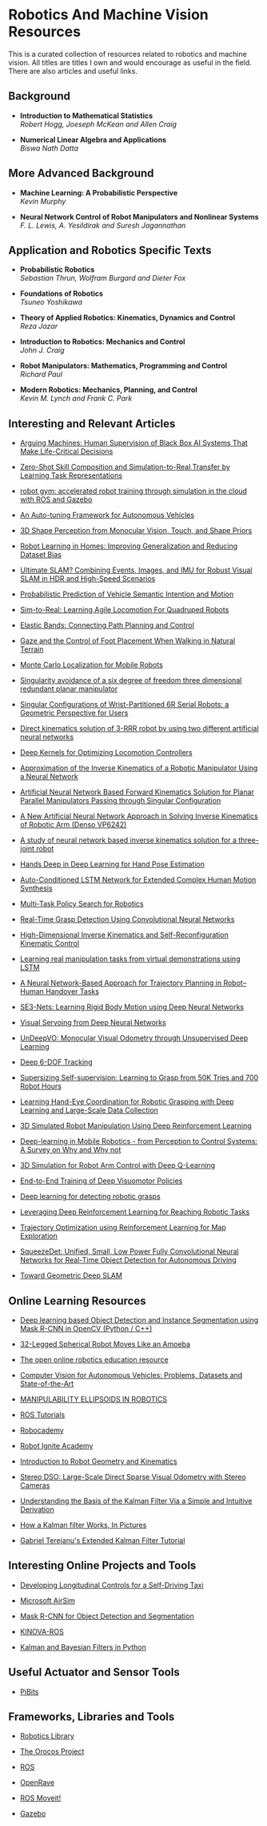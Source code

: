 # Robotics And Machine Vision Resources

This is a curated collection of resources related to robotics and machine
vision.  All titles are titles I own and would encourage as useful in the 
field.  There are also articles and useful links.


## Background

  * __Introduction to Mathematical Statistics__     
    _Robert Hogg, Joeseph McKean and Allen Craig_
    
  * __Numerical Linear Algebra and Applications__     
    _Biswa Nath Datta_
    
    
    
## More Advanced Background    
    
  * __Machine Learning: A Probabilistic Perspective__    
    _Kevin Murphy_  
    
  * __Neural Network Control of Robot Manipulators and Nonlinear Systems__  
    _F. L. Lewis, A. Yesildirak and Suresh Jagannathan_  



## Application and Robotics Specific Texts

  * __Probabilistic Robotics__   
    _Sebastian Thrun, Wolfram Burgard and Dieter Fox_
    
  * __Foundations of Robotics__    
    _Tsuneo Yoshikawa_  
    
  * __Theory of Applied Robotics: Kinematics, Dynamics and Control__  
    _Reza Jazar_
    
  * __Introduction to Robotics: Mechanics and Control__  
    _John J. Craig_  
    
  * __Robot Manipulators: Mathematics, Programming and Control__  
    _Richard Paul_  
    
  * __Modern Robotics: Mechanics, Planning, and Control__  
    _Kevin M. Lynch and Frank C. Park_  



## Interesting and Relevant Articles

  * [Arguing Machines: Human Supervision of Black Box AI Systems That Make Life-Critical Decisions](https://arxiv.org/pdf/1710.04459.pdf)

  * [Zero-Shot Skill Composition and Simulation-to-Real Transfer by Learning Task Representations](https://arxiv.org/pdf/1810.02422.pdf)

  * [robot gym: accelerated robot training through simulation in the cloud with ROS and Gazebo](https://arxiv.org/pdf/1808.10369.pdf)

  * [An Auto-tuning Framework for Autonomous Vehicles](https://arxiv.org/pdf/1808.04913.pdf)

  * [3D Shape Perception from Monocular Vision, Touch, and Shape Priors](https://arxiv.org/pdf/1808.03247.pdf)

  * [Robot Learning in Homes: Improving Generalization and Reducing Dataset Bias](https://arxiv.org/pdf/1807.07049.pdf)

  * [Ultimate SLAM? Combining Events, Images, and IMU for Robust Visual SLAM in HDR and High-Speed Scenarios](http://rpg.ifi.uzh.ch/docs/RAL18_VidalRebecq.pdf)

  * [Probabilistic Prediction of Vehicle Semantic Intention and Motion](https://arxiv.org/pdf/1804.03629.pdf)

  * [Sim-to-Real: Learning Agile Locomotion For Quadruped Robots](https://arxiv.org/pdf/1804.10332.pdf)

  * [Elastic Bands: Connecting Path Planning and Control](https://personalrobotics.ri.cmu.edu/files/courses/papers/QuinlanElasticBands.pdf)

  * [Gaze and the Control of Foot Placement When Walking in Natural Terrain](http://www.cell.com/current-biology/fulltext/S0960-9822(18)30309-9)

  * [Monte Carlo Localization for Mobile Robots](http://www.cvlibs.net/projects/autonomous_vision_survey/literature/Dellaert1999ICRA.pdf)

  * [Singularity avoidance of a six degree of freedom three dimensional redundant planar manipulator](http://www.sciencedirect.com/science/article/pii/S0898122111011448)

  * [Singular Configurations of Wrist-Partitioned 6R Serial Robots: a Geometric Perspective for Users](http://citeseerx.ist.psu.edu/viewdoc/download?doi=10.1.1.88.1735&rep=rep1&type=pdf)

  * [Direct kinematics solution of 3-RRR robot by using two different artificial neural networks](http://ieeexplore.ieee.org/document/7367852/)

  * [Deep Kernels for Optimizing Locomotion Controllers](http://proceedings.mlr.press/v78/antonova17a/antonova17a.pdf)

  * [Approximation of the Inverse Kinematics of a Robotic Manipulator Using a Neural Network](http://www.ros.hw.ac.uk/bitstream/handle/10399/2265/DinhBH_0709_eps.pdf?sequence=1)

  * [Artificial Neural Network Based Forward Kinematics Solution for Planar Parallel Manipulators Passing through Singular Configuration](https://www.omicsonline.org/open-access/artificial-neural-network-based-forward-kinematics-solution-for-planar-parallel-manipulators-passing-through-singular-configuration-2168-9695.1000106.pdf)

  * [A New Artificial Neural Network Approach in Solving Inverse Kinematics of Robotic Arm (Denso VP6242)](http://downloads.hindawi.com/journals/cin/2016/5720163.pdf)

  * [A study of neural network based inverse kinematics solution for a three-joint robot](https://pdfs.semanticscholar.org/9062/8e6b996060cebfa2f1d3c02326e538aa913f.pdf)

  * [Hands Deep in Deep Learning for Hand Pose Estimation](https://arxiv.org/pdf/1502.06807.pdf)
  
  * [Auto-Conditioned LSTM Network for Extended Complex Human Motion Synthesis](https://arxiv.org/pdf/1707.05363.pdf)

  * [Multi-Task Policy Search for Robotics](http://citeseerx.ist.psu.edu/viewdoc/download?doi=10.1.1.438.205&rep=rep1&type=pdf)

  * [Real-Time Grasp Detection Using Convolutional Neural Networks](https://arxiv.org/pdf/1412.3128.pdf)

  * [High-Dimensional Inverse Kinematics and Self-Reconfiguration Kinematic Control](https://pdfs.semanticscholar.org/0783/c96aa798d9e02b906631abd7d8620ceec8be.pdf)
  
  * [Learning real manipulation tasks from virtual demonstrations using LSTM](https://arxiv.org/pdf/1603.03833.pdf)

  * [A Neural Network-Based Approach for Trajectory Planning in Robot–Human Handover Tasks](https://www.frontiersin.org/articles/10.3389/frobt.2016.00034/full) 
  
  * [SE3-Nets: Learning Rigid Body Motion using Deep Neural Networks](https://arxiv.org/pdf/1606.02378.pdf)

  * [Visual Servoing from Deep Neural Networks](https://arxiv.org/pdf/1705.08940.pdf)

  * [UnDeepVO: Monocular Visual Odometry through Unsupervised Deep Learning](https://arxiv.org/pdf/1709.06841.pdf)

  * [Deep 6-DOF Tracking](https://arxiv.org/pdf/1703.09771.pdf)

  * [Supersizing Self-supervision: Learning to Grasp from 50K Tries and 700 Robot Hours](https://arxiv.org/pdf/1509.06825.pdf)
  
  * [Learning Hand-Eye Coordination for Robotic Grasping with Deep Learning and Large-Scale Data Collection](https://arxiv.org/pdf/1603.02199.pdf)
  
  * [3D Simulated Robot Manipulation Using Deep Reinforcement Learning](http://www.doc.ic.ac.uk/~ejohns/Documents/stephen_james_thesis.pdf)
  
  * [Deep-learning in Mobile Robotics - from Perception to Control Systems: A Survey on Why and Why not](https://arxiv.org/pdf/1612.07139.pdf)
  
  * [3D Simulation for Robot Arm Control with Deep Q-Learning](https://arxiv.org/pdf/1609.03759.pdf)

  * [End-to-End Training of Deep Visuomotor Policies](http://www.jmlr.org/papers/volume17/15-522/15-522.pdf)
  
  * [Deep learning for detecting robotic grasps](http://www.cs.cornell.edu/~asaxena/papers/lenz_lee_saxena_deep_learning_grasping_ijrr2014.pdf)
  
  * [Leveraging Deep Reinforcement Learning for Reaching Robotic Tasks](http://juxi.net/workshop/deep-learning-robotic-vision-cvpr-2017/papers/2.pdf)
 
  * [Trajectory Optimization using Reinforcement Learning for Map Exploration](http://groups.csail.mit.edu/rrg/papers/ijrr08-tk.pdf)

  * [SqueezeDet: Unified, Small, Low Power Fully Convolutional Neural Networks for Real-Time Object Detection for Autonomous Driving](https://arxiv.org/pdf/1612.01051.pdf)

  * [Toward Geometric Deep SLAM](https://arxiv.org/pdf/1707.07410.pdf)


## Online Learning Resources

   * [Deep learning based Object Detection and Instance Segmentation using Mask R-CNN in OpenCV (Python / C++)](https://www.learnopencv.com/deep-learning-based-object-detection-and-instance-segmentation-using-mask-r-cnn-in-opencv-python-c/)

  * [32-Legged Spherical Robot Moves Like an Amoeba](https://spectrum.ieee.org/automaton/robotics/robotics-hardware/32-legged-spherical-robot-moves-like-an-amoeba)

  * [The open online robotics education resource](https://robotacademy.net.au)

  * [Computer Vision for Autonomous Vehicles: Problems, Datasets and State-of-the-Art](http://www.cvlibs.net/projects/autonomous_vision_survey/)

  * [MANIPULABILITY ELLIPSOIDS IN ROBOTICS](https://engineerjau.wordpress.com/2013/05/04/advanced-robotics-manipulability-ellipsoids/)

  * [ROS Tutorials](http://wiki.ros.org/ROS/Tutorials/)

  * [Robocademy](http://robocademy.com/)
  
  * [Robot Ignite Academy](http://www.theconstructsim.com/construct-learn-develop-robots-using-ros/robotigniteacademy_learnros-2/)

  * [Introduction to Robot Geometry and Kinematics](http://www.seas.upenn.edu/~meam520/notes02/IntroRobotKinematics5.pdf)

  * [Stereo DSO: Large-Scale Direct Sparse Visual Odometry with Stereo Cameras](https://vision.in.tum.de/_media/spezial/bib/wang2017stereodso.pdf)

  * [Understanding the Basis of the Kalman Filter Via a Simple and Intuitive Derivation](http://www.cl.cam.ac.uk/~rmf25/papers/Understanding%20the%20Basis%20of%20the%20Kalman%20Filter.pdf)
  
  * [How a Kalman filter Works, In Pictures](http://www.bzarg.com/p/how-a-kalman-filter-works-in-pictures/)
  
  * [Gabriel Terejanu's Extended Kalman Filter Tutorial](https://homes.cs.washington.edu/~todorov/courses/cseP590/readings/tutorialEKF.pdf)



## Interesting Online Projects and Tools

  * [Developing Longitudinal Controls for a Self-Driving Taxi](https://www.mathworks.com/company/newsletters/articles/developing-longitudinal-controls-for-a-self-driving-taxi.html)

  * [Microsoft AirSim](https://github.com/Microsoft/AirSim)

  * [Mask R-CNN for Object Detection and Segmentation](https://github.com/matterport/Mask_RCNN)

  * [KINOVA-ROS](https://github.com/Kinovarobotics/kinova-ros)

  * [Kalman and Bayesian Filters in Python](https://github.com/rlabbe/Kalman-and-Bayesian-Filters-in-Python)



## Useful Actuator and Sensor Tools

  * [PiBits](https://github.com/richardghirst/PiBits)
  
  
  
## Frameworks, Libraries and Tools

  * [Robotics Library](https://www.roboticslibrary.org/)
  
  * [The Orocos Project](http://www.orocos.org/)
  
  * [ROS](http://www.ros.org/)
  
  * [OpenRave](http://openrave.org/)
  
  * [ROS Moveit!](http://moveit.ros.org/)

  * [Gazebo](http://gazebosim.org/)
  
